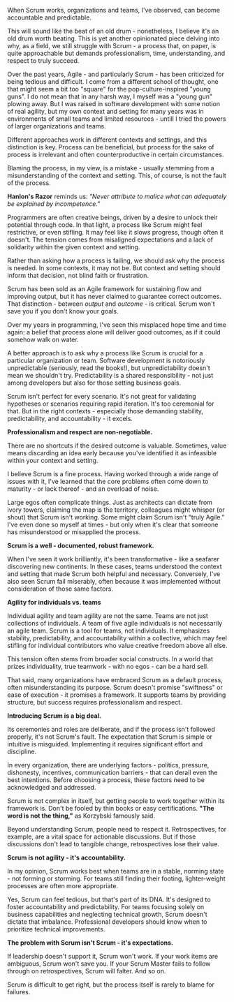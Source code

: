 [//]: # "title: The old Drum of When Scrum Works"
[//]: # "slug: the-old-drum-of-when-scrum-works"
[//]: # "pubDate: 18/11/2024 19:50"
[//]: # "lastModified: 18/11/2024 19:50"
[//]: # "excerpt: "
[//]: # "categories: process"
[//]: # "isPublished: true"

When Scrum works, organizations and teams, I've observed, can become accountable and predictable.

This will sound like the beat of an old drum - nonetheless, I believe it's an old drum worth beating. This is yet another opinionated piece delving into why, as a field, we still struggle with Scrum - a process that, on paper, is quite approachable but demands professionalism, time, understanding, and respect to truly succeed.

Over the past years, Agile - and particularly Scrum - has been criticized for being tedious and difficult. I come from a different school of thought, one that might seem a bit too "square" for the pop-culture-inspired "young guns". I do not mean that in any harsh way, I myself was a "young gun" plowing away. But I was raised in software development with some notion of real agility, but my own context and setting for many years was in environments of small teams and limited resources - untill I tried the powers of larger organizations and teams.

Different approaches work in different contexts and settings, and this distinction is key. Process can be beneficial, but process for the sake of process is irrelevant and often counterproductive in certain circumstances.

Blaming the process, in my view, is a mistake - usually stemming from a misunderstanding of the context and setting. This, of course, is not the fault of the process.  

**Hanlon's Razor** reminds us: *"Never attribute to malice what can adequately be explained by incompetence."*  

Programmers are often creative beings, driven by a desire to unlock their potential through code. In that light, a process like Scrum might feel restrictive, or even stifling. It may feel like it slows progress, though often it doesn't. The tension comes from misaligned expectations and a lack of solidarity within the given context and setting.

Rather than asking how a process is failing, we should ask why the process is needed. In some contexts, it may not be. But context and setting should inform that decision, not blind faith or frustration.

Scrum has been sold as an Agile framework for sustaining flow and improving output, but it has never claimed to guarantee correct outcomes. That distinction - between *output* and *outcome* - is critical. Scrum won't save you if you don't know your goals.  

Over my years in programming, I've seen this misplaced hope time and time again: a belief that process alone will deliver good outcomes, as if it could somehow walk on water.  

A better approach is to ask why a process like Scrum is crucial for a particular organization or team. Software development is notoriously unpredictable (seriously, read the books!), but unpredictability doesn't mean we shouldn't try. Predictability is a shared responsibility - not just among developers but also for those setting business goals.

Scrum isn't perfect for every scenario. It's not great for validating hypotheses or scenarios requiring rapid iteration. It's too ceremonial for that. But in the right contexts - especially those demanding stability, predictability, and accountability - it excels. 

**Professionalism and respect are non-negotiable.**  

There are no shortcuts if the desired outcome is valuable. Sometimes, value means discarding an idea early because you've identified it as infeasible within your context and setting.  

I believe Scrum is a fine process. Having worked through a wide range of issues with it, I've learned that the core problems often come down to maturity - or lack thereof - and an overload of noise.  

Large egos often complicate things. Just as architects can dictate from ivory towers, claiming the map is the territory, colleagues might whisper (or shout) that Scrum isn't working. Some might claim Scrum isn't "truly Agile." I've even done so myself at times - but only when it's clear that someone has misunderstood or misapplied the process.

**Scrum is a well - documented, robust framework.**  

When I've seen it work brilliantly, it's been transformative - like a seafarer discovering new continents. In these cases, teams understood the context and setting that made Scrum both helpful and necessary. Conversely, I've also seen Scrum fail miserably, often because it was implemented without consideration of those same factors.

**Agility for individuals vs. teams**  

Individual agility and team agility are not the same. Teams are not just collections of individuals. A team of five agile individuals is not necessarily an agile team. Scrum is a tool for teams, not individuals. It emphasizes stability, predictability, and accountability within a collective, which may feel stifling for individual contributors who value creative freedom above all else.  

This tension often stems from broader social constructs. In a world that prizes individuality, true teamwork - with no egos - can be a hard sell.  

That said, many organizations have embraced Scrum as a default process, often misunderstanding its purpose. Scrum doesn't promise "swiftness" or ease of execution - it promises a framework. It supports teams by providing structure, but success requires professionalism and respect.

**Introducing Scrum is a big deal.**  

Its ceremonies and roles are deliberate, and if the process isn't followed properly, it's not Scrum's fault. The expectation that Scrum is simple or intuitive is misguided. Implementing it requires significant effort and discipline.  

In every organization, there are underlying factors - politics, pressure, dishonesty, incentives, communication barriers - that can derail even the best intentions. Before choosing a process, these factors need to be acknowledged and addressed.

Scrum is not complex in itself, but getting people to work together within its framework is. Don't be fooled by thin books or easy certifications. **"The word is not the thing,"** as Korzybski famously said.

Beyond understanding Scrum, people need to respect it. Retrospectives, for example, are a vital space for actionable discussions. But if those discussions don't lead to tangible change, retrospectives lose their value.

**Scrum is not agility - it's accountability.**  

In my opinion, Scrum works best when teams are in a stable, norming state - not forming or storming. For teams still finding their footing, lighter-weight processes are often more appropriate.

Yes, Scrum can feel tedious, but that's part of its DNA. It's designed to foster accountability and predictability. For teams focusing solely on business capabilities and neglecting technical growth, Scrum doesn't dictate that imbalance. Professional developers should know when to prioritize technical improvements.

**The problem with Scrum isn't Scrum - it's expectations.**  

If leadership doesn't support it, Scrum won't work. If your work items are ambiguous, Scrum won't save you. If your Scrum Master fails to follow through on retrospectives, Scrum will falter. And so on.  

Scrum *i*s difficult to get right, but the process itself is rarely to blame for failures.  